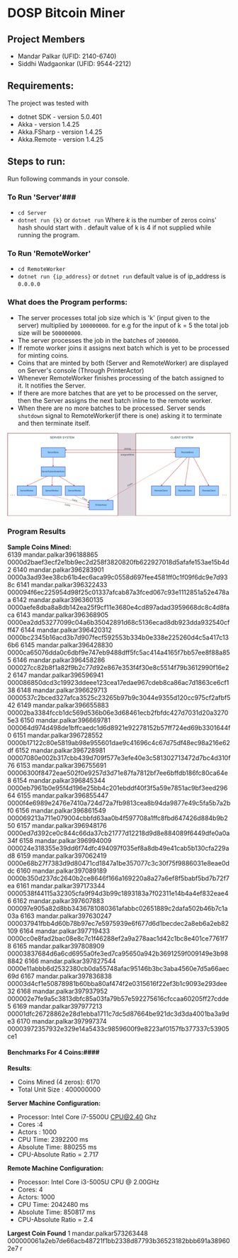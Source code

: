 # DOSP Bitcoin Miner #

## Project Members ##
* Mandar Palkar (UFID: 2140-6740)
* Siddhi Wadgaonkar (UFID: 9544-2212)

## Requirements: ##
The project was tested with
* dotnet SDK - version 5.0.401
* Akka - version 1.4.25
* Akka.FSharp - version 1.4.25
* Akka.Remote - version 1.4.25


## Steps to run: ##
Run following commands in your console.

### To Run 'Server'###
* ``cd Server``
* ``dotnet run {k}`` or ``dotnet run`` 
  Where *k* is the number of zeros coins' hash should start with . default value of k is 4 if not supplied while running the program.

### To Run 'RemoteWorker' ###
* ``cd RemoteWorker``
* ``dotnet run {ip_address}`` or ``dotnet run``
    default value is of ip_address is ``0.0.0.0``

### What does the Program performs: ###
- The server processes total job size which is 'k' (input given to the server) multiplied by ``100000000``. for e.g for the input of k = 5 the total job size will be ``500000000``.
-  The server processes the job in the batches of ``2000000``.
-  If remote worker joins it assigns next batch which is yet to be processed for minting coins.
-  Coins that are minted by both (Server and RemoteWorker) are displayed on Server's console (Through PrinterActor)
-  Whenever RemoteWorker finishes processing of the batch assigned to it. It notifies the Server.
-  If there are more batches that are yet to be processed on the server, then the Server assigns the next batch inline to the remote worker.
- When there are no more batches to be processed. Server sends ``shutdown`` signal to RemoteWorker(if there is one) asking it to terminate and then terminate itself.

![alt text](https://github.com/pypalkar23/Bitcoin-Miner-DOSP/blob/main/Proj1_System.png)

### Program Results ###
**Sample Coins Mined:**    
6139 mandar.palkar396188865 0000d2baef3ecf2e1bb9ec2d258f3820820fb622927018d5afafe153ae15b4d2
6140 mandar.palkar396283901 0000a3ad93ee38cb61b4ec6aca99c0558d697fee4581ff0c1f09f6dc9e7d938c
6141 mandar.palkar396322433 000094f6ec225954d98f25c01337afcab87a3fced067c93e1112851a52e478aa
6142 mandar.palkar396360135 0000aefe8dba8a8db142ea25f9cf11e3680e4cd897adad3959668dc8c4d8faca
6143 mandar.palkar396368905 0000ea2dd53277099c04a6b35042891d68c5136ecad8db923dda932540cfff47
6144 mandar.palkar396420312 0000bc2345b16acd3b7d907fecf592553b334b0e338e225260d4c5a417c136b6
6145 mandar.palkar396428830 0000ca65076dda0c6dbf9e747eb9488dff5fc5ac414a4165f7bb57ee8f88a855
6146 mandar.palkar396458286 000027cc82b8f1a82f9b2c77d92e867e353f4f30e8c5514f79b3612990f16e22
6147 mandar.palkar396596941 000086850dcd3c19923ddeee123cea17edae967cdeb8ca86ac7d1863ce6cf138
6148 mandar.palkar396629713 0000537c2bced327afca3525c23265b97b9c3044e9355d120cc975cf2afbf542
6149 mandar.palkar396655883 00002ba3384fccb1dc569d536b06e3d68461ecb2fbfdc427d7031d20a32705e3
6150 mandar.palkar396669781 000064d974d498de1bffcaedc1d6d8921e92278152b57ff724ed69b3301644f0
6151 mandar.palkar396728552 0000b17122c80e5819ab98e955601dae9c41696c4c67d75df48ec98a216e62df
6152 mandar.palkar396728981 00007080e002b317cbb439d709f577e3efe40e3c581302713472d7bc4d310f76
6153 mandar.palkar396755691 00006300f8472eae502f0e9257d3d71e87fa7812bf7ee6bffdb186fc80ca64e8
6154 mandar.palkar396845344 0000eb7961b0e95f4d196e25bb4c201ebddf40f3f5a59e7851ac9bf3eed29664
6155 mandar.palkar396855447 0000f4e6989e2476e7410a724d72a7fb9813cea8b94da9877e49c5fa5b7a2bf0
6156 mandar.palkar396861549 000069213a711e079004cbbfd63aa0b4f597708a1ffc8fbd647426d884b9b250
6157 mandar.palkar396948176 0000ed7d392ce0c844c66da37cb21777d12218d9d8e884089f6449dfe0a0a34f
6158 mandar.palkar396994009 000024e318355e39dd6f74dfc494097f035ef8a8db49e41cab5b130cfa229ad8
6159 mandar.palkar397062419 0000e68b27f7383d9d80471cd1847a1be357077c3c30f75f9886031e8eae0ddc
6160 mandar.palkar397089189 0000b350d237dc2640b2ce8646f166a169220a8a27a6ef8f5babf5bd7b72f7ea
6161 mandar.palkar397173344 0000538f44115a32305cfa9f94d3b99c1893183a7f02311e14b4a4ef832eae46
6162 mandar.palkar397607883 000097e905a82d8bb3436781080361afabbc02651889c2dafa502b46b7c1a03a
6163 mandar.palkar397630247 000037941fbb4d60b78b97ec7e5975939e6f677d6d1becdec2a8eb6a2eb82109
6164 mandar.palkar397719433 0000cc0e8fad2bac08e8c7c1f46288ef2a9a278aac1d42c1bc8e401ce7761f78
6165 mandar.palkar397808909 00003837684d6a6cd6955a0fe3ed7ca95650a942b3691259f009149e3b988842
6166 mandar.palkar397827544 0000e11abbb6d2532380cb0da55748afac95146b3bc3aba4560e7d5a66aec69d
6167 mandar.palkar397836838 00003d4cf1e50878981b60bba80af474f2e0315616f22ef3b1c9093e293dee32
6168 mandar.palkar397937952 000002e7fe9a5c3813dbfc85a03fa79b57e592275616cfccaa60205ff27cdde5
6169 mandar.palkar397977213 00001dfc26728862e28d1ebba1711c7dc5d87664be921dc3d3da4001ba3a9de3
6170 mandar.palkar397997374 00003972357932e329e14a5433c9859600f9e8223af0157fb377337c53905ce1


#### Benchmarks For 4 Coins:####
**Results**:
- Coins Mined (4 zeros): 6170
- Total Unit Size : 400000000

**Server Machine Configuration:**
- Processor: Intel Core i7-5500U CPU@2.40 Ghz
- Cores :4
- Actors : 1000 
- CPU Time: 2392200 ms
- Absolute Time: 880255 ms
- CPU-Absolute Ratio = 2.717

**Remote Machine Configuration:**
- Processor: Intel Core i3-5005U CPU @ 2.00GHz
- Cores: 4
- Actors: 1000
- CPU Time: 2042480 ms
- Absolute Time: 850817 ms
- CPU-Absolute Ratio = 2.4

**Largest Coin Found**
1 mandar.palkar573263448 000000061a2eb7de66acb48721f1bb2338d87793b36523182bbb691a389602e7 r







